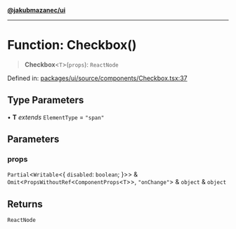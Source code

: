[**@jakubmazanec/ui**](../README.md)

---

# Function: Checkbox()

> **Checkbox**\<`T`\>(`props`): `ReactNode`

Defined in:
[packages/ui/source/components/Checkbox.tsx:37](https://github.com/jakubmazanec/tools/blob/adfe44f908094c1d1cdf19837842b33066bbd9d7/packages/ui/source/components/Checkbox.tsx#L37)

## Type Parameters

• **T** _extends_ `ElementType` = `"span"`

## Parameters

### props

`Partial`\<`Writable`\<\{ `disabled`: `boolean`; \}\>\> &
`Omit`\<`PropsWithoutRef`\<`ComponentProps`\<`T`\>\>, `"onChange"`\> & `object` & `object`

## Returns

`ReactNode`
